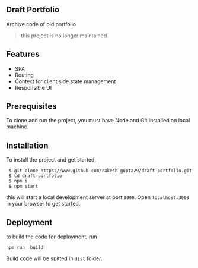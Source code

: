 ## Draft Portfolio

Archive code of old portfolio

> this project is no longer maintained

## Features

- SPA
- Routing
- Context for client side state management
- Responsible UI

## Prerequisites

To clone and run the project, you must have Node and Git installed on local machine.

## Installation

To install the project and get started,

```
 $ git clone https://www.github.com/rakesh-gupta29/draft-portfolio.git
 $ cd draft-portfolio
 $ npm i
 $ npm start
```

this will start a local development server at port `3000`. Open `localhost:3000` in your browser to get started.

## Deployment

to build the code for deployment, run

```
npm run  build
```

Build code will be spitted in `dist` folder.
